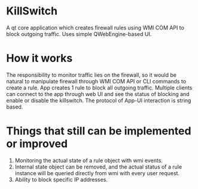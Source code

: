 # KillSwitch
A qt core application which creates firewall rules using WMI COM API to block outgoing traffic. Uses simple QWebEngine-based UI.

# How it works
The responsibility to monitor traffic lies on the firewall, so it would be natural to manipulate firewall through WMI COM API or CLI commands to create a rule. App creates 1 rule to block all outgoing traffic. Multiple clients can connect to the app through web UI and see the status of blocking and enable or disable the killswitch. The protocol of App-UI interaction is string based.

# Things that still can be implemented or improved
1. Monitoring the actual state of a rule object with wmi events.
2. Internal state object can be removed, and the actual status of a rule instance will be queried directly from wmi with every user request.
3. Ability to block specific IP addresses.
